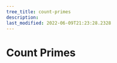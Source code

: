 ```yaml
---
tree_title: count-primes
description: 
last_modified: 2022-06-09T21:23:28.2328
---
```


# Count Primes

